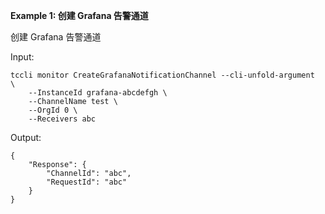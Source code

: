 **Example 1: 创建 Grafana 告警通道**

创建 Grafana 告警通道

Input: 

```
tccli monitor CreateGrafanaNotificationChannel --cli-unfold-argument  \
    --InstanceId grafana-abcdefgh \
    --ChannelName test \
    --OrgId 0 \
    --Receivers abc
```

Output: 
```
{
    "Response": {
        "ChannelId": "abc",
        "RequestId": "abc"
    }
}
```


